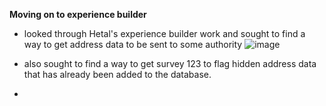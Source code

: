 **Moving on to experience builder**
- looked through Hetal's experience builder work and sought to find a way to get address data to be sent to some authority
  ![image](https://github.com/AQ231970/Geom99Timesheet/assets/119023891/27e626ed-ef6c-4c14-ad82-de6648fcb88c)

- also sought to find a way to get survey 123 to flag hidden address data that has already been added to the database.
- 
